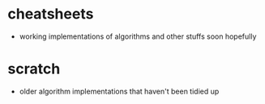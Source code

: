 # cheatsheets

* working implementations of algorithms and other stuffs soon hopefully

# scratch

* older algorithm implementations that haven't been tidied up